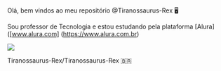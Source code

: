 Olá, bem vindos ao meu repositório @Tiranossaurus-Rex 🖥️

Sou professor de Tecnologia e estou estudando pela plataforma [Alura]([www.alura.com] (https://www.alura.com.br)

![](https://media.tenor.com/TB63AFTuAA8AAAAi/computer-frustrated.gif)

Tiranossaurus-Rex/Tiranossaurus-Rex   🇧🇷
